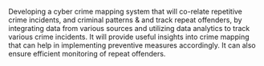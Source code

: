 Developing a cyber crime mapping system that will co-relate repetitive crime incidents, and criminal patterns & and track repeat offenders, by integrating data from various sources and utilizing data analytics to track various crime incidents. It will provide useful insights into crime mapping that can help in implementing preventive measures accordingly. It can also ensure efficient monitoring of repeat offenders.
